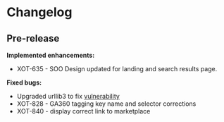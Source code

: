 # Changelog

## Pre-release

**Implemented enhancements:**
- XOT-635 - SOO Design updated for landing and search results page. 

**Fixed bugs:**
- Upgraded urllib3 to fix [vulnerability](https://nvd.nist.gov/vuln/detail/CVE-2019-11324)
- XOT-828 - GA360 tagging key name and selector corrections
- XOT-840 - display correct link to marketplace